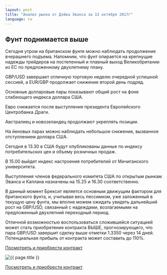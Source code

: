 ```yaml
---
layout: post
title: "Анализ рынка от Дэйва Эванса за 13 октября 2017г"
language: ru
---
```

## Фунт поднимается выше

Сегодня утром на британском фунте можно наблюдать продолжение вчерашнего подъема. Напомним, что фунт опирается на крепнущие надежды трейдеров на постепенный и плавный выход Великобритании из ЕС по предложенному двухлетнему плану.

GBP/USD завершает отличную торговую неделю очередной успешной сессией, а EUR/GBP продолжает снижение второй день подряд.

Основные долларовые пары показывают общий рост на фоне слабеющего индекса доллара США.

Евро снижается после выступления президента Европейского Центробанка Драги.

Австралиец и новозеландец продолжают укреплять позиции.

На йеновых парах можно наблюдать небольшое снижение, вызванное отступлением доллара США.
 
 
Сегодня в 13.30 в США будут опубликованы данные по индексу потребительских цен и объему розничных продаж.

В 15.00 выйдет индекс настроения потребителей от Мичиганского университета.

Выступления членов федерального комитета США по открытым рынкам Эванса и Каплана назначены на 15.25 и 16.30 соответственно.
 
 
В данный момент Брексит является основным движущим фактором для британского фунта, и, учитывая весь пессимизм, уже заложенный в текущую цену фунта, мы вполне можем ожидать увидеть дальнейший рост на GBP/USD, связанный с надеждами, возлагаемыми на предложенный двухлетний переходный период.

Отличной возможностью воспользоваться сложившейся ситуацией может стать приобретение контракта ВЫШЕ, прогнозирующего, что пара GBP/USD завершит сделку выше отметки 1.3350 через 14 дней. Потенциальная прибыль от контракта может составить до 110%.


<a href="http://record.binary.com/_bivVDfg8lHux76XffYA0JmNd7ZgqdRLk/1/market=forex&underlying=frxGBPUSD&formname=higherlower&duration_amount=14&duration_units=d&amount=10&amount_type=payout&expiry_type=duration&barrier=1.335&s=1&t=6OARXOXmbqGGGGuc0SXG5Z0co5lt24DG" target="_blank">Посмотреть и приобрести контракт</a>

<img src="{{ site.url }}/images/oct/ru-13-oct-17.png" alt="{{ page.title }}"  title="{{ page.title }}">

<a href="%LINK%%?https://www.binary.com/d/trade.cgi?market=forex&underlying=frxGBPUSD&formname=higherlower&duration_amount=14&duration_units=d&amount=10&amount_type=payout&expiry_type=duration&barrier=1.335&s=1&t=6OARXOXmbqGGGGuc0SXG5Z0co5lt24DG" target="_blank">Посмотреть и приобрести контракт</a>